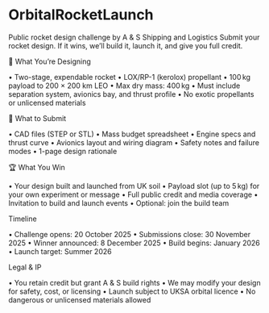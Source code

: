# OrbitalRocketLaunch
Public rocket design challenge by A & S Shipping and Logistics
Submit your rocket design. If it wins, we’ll build it, launch it, and give you full credit.

🧠 What You’re Designing

• Two-stage, expendable rocket
• LOX/RP-1 (kerolox) propellant
• 100 kg payload to 200 × 200 km LEO
• Max dry mass: 400 kg
• Must include separation system, avionics bay, and thrust profile
• No exotic propellants or unlicensed materials

📁 What to Submit

• CAD files (STEP or STL)
• Mass budget spreadsheet
• Engine specs and thrust curve
• Avionics layout and wiring diagram
• Safety notes and failure modes
• 1-page design rationale

🏆 What You Win

• Your design built and launched from UK soil
• Payload slot (up to 5 kg) for your own experiment or message
• Full public credit and media coverage
• Invitation to build and launch events
• Optional: join the build team

Timeline

• Challenge opens: 20 October 2025
• Submissions close: 30 November 2025
• Winner announced: 8 December 2025
• Build begins: January 2026
• Launch target: Summer 2026

Legal & IP

• You retain credit but grant A & S build rights
• We may modify your design for safety, cost, or licensing
• Launch subject to UKSA orbital licence
• No dangerous or unlicensed materials allowed
